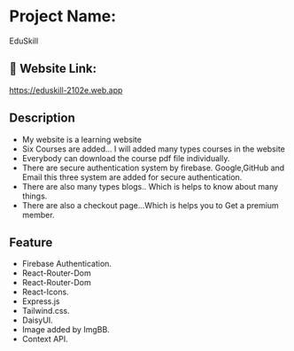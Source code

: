 
# Project Name:

EduSkill


## 🔗 Website Link:
https://eduskill-2102e.web.app

## Description

- My website is a learning website
- Six Courses are added... I will added many types courses in the website
- Everybody can download the course pdf file individually.
- There are secure authentication system by firebase. Google,GitHub and Email this three system are added for secure authentication.
- There are also many types blogs.. Which is helps to know about many things.
- There are also a checkout page...Which is helps you to Get a premium member.

## Feature
- Firebase Authentication.
- React-Router-Dom
- React-Router-Dom
- React-Icons.
- Express.js
- Tailwind.css.
- DaisyUI.
- Image added by ImgBB.
- Context API.